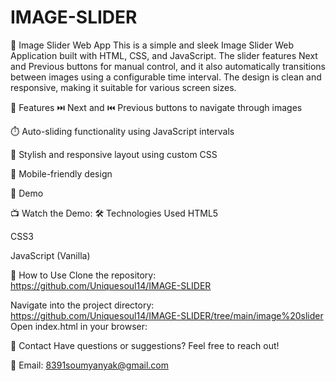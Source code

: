 # IMAGE-SLIDER
🌠 Image Slider Web App
This is a simple and sleek Image Slider Web Application built with HTML, CSS, and JavaScript. The slider features Next and Previous buttons for manual control, and it also automatically transitions between images using a configurable time interval. The design is clean and responsive, making it suitable for various screen sizes.

🚀 Features
⏭️ Next and ⏮️ Previous buttons to navigate through images

⏱️ Auto-sliding functionality using JavaScript intervals

🎨 Stylish and responsive layout using custom CSS

📱 Mobile-friendly design

🎥 Demo

📺 Watch the Demo: 
🛠️ Technologies Used
HTML5

CSS3

JavaScript (Vanilla)

📂 How to Use
Clone the repository:
https://github.com/Uniquesoul14/IMAGE-SLIDER

Navigate into the project directory:
https://github.com/Uniquesoul14/IMAGE-SLIDER/tree/main/image%20slider
Open index.html in your browser:

📧 Contact
Have questions or suggestions? Feel free to reach out!

📩 Email: 8391soumyanyak@gmail.com
